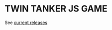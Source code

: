 # TWIN TANKER JS GAME

See [current releases](https://github.com/CentennialCollege/COMP397-W2018-MailPilotDemo-H/releases)
